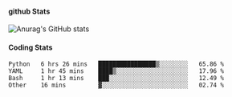 #### github Stats
![Anurag's GitHub stats](https://github-readme-stats.vercel.app/api?username=reduhq&theme=city_lights&show_icons=true&hide=contribs,prs)

#### Coding Stats
<!--START_SECTION:waka-->

```text
Python   6 hrs 26 mins   ████████████████▒░░░░░░░░   65.86 %
YAML     1 hr 45 mins    ████▒░░░░░░░░░░░░░░░░░░░░   17.96 %
Bash     1 hr 13 mins    ███░░░░░░░░░░░░░░░░░░░░░░   12.49 %
Other    16 mins         ▓░░░░░░░░░░░░░░░░░░░░░░░░   02.74 %
```

<!--END_SECTION:waka-->